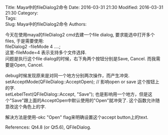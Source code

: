 Title: Maya中的fileDialog2命令 
Date: 2016-03-31 21:30
Modified: 2016-03-31 21:30
Category:   
Tags:  
Slug: Maya中的fileDialog2命令 
Authors: 
             
今天在使用maya的fileDialog2 cmd去建一个file dialog, 要求能选中打开多个files, 于是需要使用:                
fileDialog2 -fileMode 4 ….;                                          
这里-fileMode=4 表示支持多个文件选择.                 
问题是执行这个file dialog的时候，右下角两个按钮分别是Save, Cancel. 而我需要是Open, Cancel.     
                    
debug时候发现原来是对同一个地方分别两次操作，而产生冲突.                        
setAcceptMode(QFileDialog::AcceptOpen); // 影响open or save 这个按钮上的字.             
setLebelText(QFileDialog::Accept, "Save"); 也是影响用一个地方，但是这个"Save"跟上面的AcceptOpen中默认使用的"Open"就冲突了. 这个函数允许随意改这个角色上的字.                            
       
解决方法是使用-okc "Open" flag来明确设置这个accept button上的text.              
 
References: Qt4.8 (or Qt5.6), QFileDialog. 

